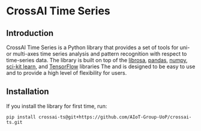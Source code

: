 # CrossAI Time Series

## Introduction

CrossAI Time Series is a Python library that provides a set of tools for uni- 
or multi-axes time series analysis and pattern recognition with respect to 
time-series data. The library is built on top of the 
[librosa](https://librosa.org/), [pandas](https://pandas.pydata.org/), 
[numpy](https://numpy.org/),
[sci-kit learn](https://scikit-learn.org/stable/), and
[TensorFlow](https://www.tensorflow.org/) libraries The and is designed to be 
easy to use and to provide a high level of flexibility for users.

## Installation

If you install the library for first time, run:
```text
pip install crossai-ts@git+https://github.com/AIoT-Group-UoP/crossai-ts.git
```